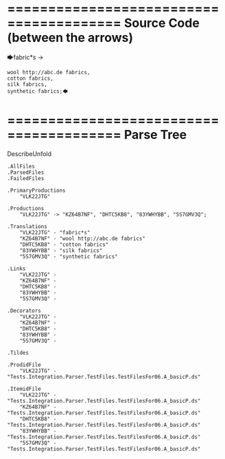 ========================================
Source Code (between the arrows)
========================================

🡆fabric*s ->

	wool http://abc.de fabrics,
	cotton fabrics,
	silk fabrics,
	synthetic fabrics;🡄

========================================
Parse Tree
========================================
DescribeUnfold

    .AllFiles
    .ParsedFiles
    .FailedFiles

    .PrimaryProductions
        "VLK22JTG" 

    .Productions
        "VLK22JTG" -> "KZ64B7NF", "DHTC5KB8", "83YWHYBB", "5S7GMV3Q";

    .Translations
        "VLK22JTG" - "fabric*s"
        "KZ64B7NF" - "wool http://abc.de fabrics"
        "DHTC5KB8" - "cotton fabrics"
        "83YWHYBB" - "silk fabrics"
        "5S7GMV3Q" - "synthetic fabrics"

    .Links
        "VLK22JTG" - 
        "KZ64B7NF" - 
        "DHTC5KB8" - 
        "83YWHYBB" - 
        "5S7GMV3Q" - 

    .Decorators
        "VLK22JTG" - 
        "KZ64B7NF" - 
        "DHTC5KB8" - 
        "83YWHYBB" - 
        "5S7GMV3Q" - 

    .Tildes

    .ProdidFile
        "VLK22JTG" - "Tests.Integration.Parser.TestFiles.TestFilesFor06.A_basicP.ds"

    .ItemidFile
        "VLK22JTG" - "Tests.Integration.Parser.TestFiles.TestFilesFor06.A_basicP.ds"
        "KZ64B7NF" - "Tests.Integration.Parser.TestFiles.TestFilesFor06.A_basicP.ds"
        "DHTC5KB8" - "Tests.Integration.Parser.TestFiles.TestFilesFor06.A_basicP.ds"
        "83YWHYBB" - "Tests.Integration.Parser.TestFiles.TestFilesFor06.A_basicP.ds"
        "5S7GMV3Q" - "Tests.Integration.Parser.TestFiles.TestFilesFor06.A_basicP.ds"

